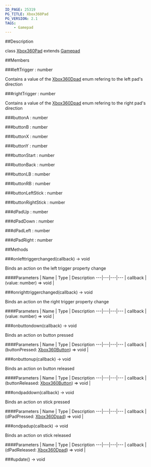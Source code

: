 ```yaml
---
ID_PAGE: 25319
PG_TITLE: Xbox360Pad
PG_VERSION: 2.1
TAGS:
    - Gamepad
---
```

##Description

class [Xbox360Pad](/classes/2.2/Xbox360Pad) extends [Gamepad](/classes/2.2/Gamepad)



##Members

###leftTrigger : number

Contains a value of the [Xbox360Dpad](/classes/2.2/Xbox360Dpad) enum refering to the left pad's direction

###rightTrigger : number

Contains a value of the [Xbox360Dpad](/classes/2.2/Xbox360Dpad) enum refering to the right pad's direction

###buttonA : number



###buttonB : number



###buttonX : number



###buttonY : number



###buttonStart : number



###buttonBack : number



###buttonLB : number



###buttonRB : number



###buttonLeftStick : number



###buttonRightStick : number



###dPadUp : number



###dPadDown : number



###dPadLeft : number



###dPadRight : number



##Methods

###onlefttriggerchanged(callback) &rarr; void

Binds an action on the left trigger property change

####Parameters
 | Name | Type | Description
---|---|---|---
 | callback | (value: number) =&gt; void | 

###onrighttriggerchanged(callback) &rarr; void

Binds an action on the right trigger property change

####Parameters
 | Name | Type | Description
---|---|---|---
 | callback | (value: number) =&gt; void | 

###onbuttondown(callback) &rarr; void

Binds an action on button pressed

####Parameters
 | Name | Type | Description
---|---|---|---
 | callback | (buttonPressed: [Xbox360Button](/classes/2.2/Xbox360Button)) =&gt; void | 

###onbuttonup(callback) &rarr; void

Binds an action on button released

####Parameters
 | Name | Type | Description
---|---|---|---
 | callback | (buttonReleased: [Xbox360Button](/classes/2.2/Xbox360Button)) =&gt; void | 

###ondpaddown(callback) &rarr; void

Binds an action on stick pressed

####Parameters
 | Name | Type | Description
---|---|---|---
 | callback | (dPadPressed: [Xbox360Dpad](/classes/2.2/Xbox360Dpad)) =&gt; void | 

###ondpadup(callback) &rarr; void

Binds an action on stick released

####Parameters
 | Name | Type | Description
---|---|---|---
 | callback | (dPadReleased: [Xbox360Dpad](/classes/2.2/Xbox360Dpad)) =&gt; void | 

###update() &rarr; void


